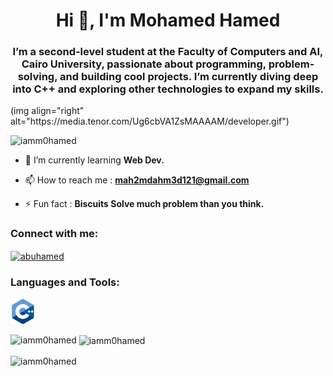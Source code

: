<h1 align="center">Hi 👋, I'm Mohamed Hamed</h1>
<h3 align="center">I’m a second-level student at the Faculty of Computers and AI, Cairo University, passionate about programming, problem-solving, and building cool projects. I’m currently diving deep into C++ and exploring other technologies to expand my skills.</h3>
(img align="right" alt="https://media.tenor.com/Ug6cbVA1ZsMAAAAM/developer.gif")

<p align="left"> <img src="https://komarev.com/ghpvc/?username=iamm0hamed&label=Profile%20views&color=0e75b6&style=flat" alt="iamm0hamed" /> </p>

- 🌱 I’m currently learning **Web Dev.**

- 📫 How to reach me : **mah2mdahm3d121@gmail.com**

- ⚡ Fun fact : **Biscuits Solve much problem than you think.**

<h3 align="left">Connect with me:</h3>
<p align="left">
<a href="https://www.leetcode.com/abuhamed" target="blank"><img align="center" src="https://raw.githubusercontent.com/rahuldkjain/github-profile-readme-generator/master/src/images/icons/Social/leet-code.svg" alt="abuhamed" height="30" width="40" /></a>
</p>

<h3 align="left">Languages and Tools:</h3>
<p align="left"> <a href="https://www.w3schools.com/cpp/" target="_blank" rel="noreferrer"> <img src="https://raw.githubusercontent.com/devicons/devicon/master/icons/cplusplus/cplusplus-original.svg" alt="cplusplus" width="40" height="40"/> </a> </p>

<p><img align="left" src="https://github-readme-stats.vercel.app/api/top-langs?username=iamm0hamed&show_icons=true&locale=en&layout=compact" alt="iamm0hamed" /></p>

<p>&nbsp;<img align="center" src="https://github-readme-stats.vercel.app/api?username=iamm0hamed&show_icons=true&locale=en" alt="iamm0hamed" /></p>

<p><img align="center" src="https://github-readme-streak-stats.herokuapp.com/?user=iamm0hamed&" alt="iamm0hamed" /></p>
